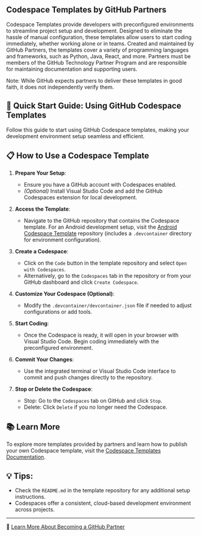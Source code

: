 ## Codespace Templates by GitHub Partners

Codespace Templates provide developers with preconfigured environments to streamline project setup and development. Designed to eliminate the hassle of manual configuration, these templates allow users to start coding immediately, whether working alone or in teams. Created and maintained by GitHub Partners, the templates cover a variety of programming languages and frameworks, such as Python, Java, React, and more. Partners must be members of the GitHub Technology Partner Program and are responsible for maintaining documentation and supporting users.

Note: While GitHub expects partners to deliver these templates in good faith, it does not independently verify them.

## 🚀 Quick Start Guide: Using GitHub Codespace Templates

Follow this guide to start using GitHub Codespace templates, making your development environment setup seamless and efficient.

## 📋 How to Use a Codespace Template

1. **Prepare Your Setup**:
   - Ensure you have a GitHub account with Codespaces enabled.
   - *(Optional)* Install Visual Studio Code and add the GitHub Codespaces extension for local development.

2. **Access the Template**:
   - Navigate to the GitHub repository that contains the Codespace template. For an Android development setup, visit the [Android Codespace Template](https://github.com/github-technology-partners/template-android) repository (includes a `.devcontainer` directory for environment configuration).

3. **Create a Codespace**:
   - Click on the `Code` button in the template repository and select `Open with Codespaces`.
   - Alternatively, go to the `Codespaces` tab in the repository or from your GitHub dashboard and click `Create Codespace`.

4. **Customize Your Codespace (Optional)**:
   - Modify the `.devcontainer/devcontainer.json` file if needed to adjust configurations or add tools.

5. **Start Coding**:
   - Once the Codespace is ready, it will open in your browser with Visual Studio Code. Begin coding immediately with the preconfigured environment.

6. **Commit Your Changes**:
   - Use the integrated terminal or Visual Studio Code interface to commit and push changes directly to the repository.

7. **Stop or Delete the Codespace**:
   - Stop: Go to the `Codespaces` tab on GitHub and click `Stop`.
   - Delete: Click `Delete` if you no longer need the Codespace.

## 📚 Learn More
To explore more templates provided by partners and learn how to publish your own Codespace template, visit the [Codespace Templates Documentation](https://github.com/github-technology-partners/codespaces-templates?tab=readme-ov-file).

## 💡 Tips:
- Check the `README.md` in the template repository for any additional setup instructions.
- Codespaces offer a consistent, cloud-based development environment across projects.

---
🔗 [Learn More About Becoming a GitHub Partner](https://partner.github.com/)

